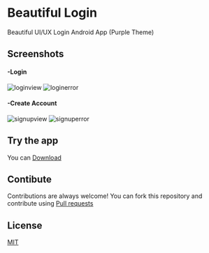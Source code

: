 # Beautiful Login
Beautiful UI/UX Login Android App (Purple Theme)

## Screenshots
#### -Login
![loginview](https://github.com/MerQurex/Beautiful-Login/assets/127438829/9427ba30-f90a-43a9-a1ea-2f74f3d18e94) ![loginerror](https://github.com/MerQurex/Beautiful-Login/assets/127438829/d89f7d8a-4198-4352-8534-ac548a594dcb)

#### -Create Account
![signupview](https://github.com/MerQurex/Beautiful-Login/assets/127438829/e3c27a6d-df5b-47fd-9f37-57ed4110ab9f) ![signuperror](https://github.com/MerQurex/Beautiful-Login/assets/127438829/bb364c9a-3af3-4d9e-a651-c6e409309f64)

## Try the app
You can [Download](https://mega.nz/file/BfdCwbQC#ZKliUr8HiMh1YFAPE21ed0jsZP4wzCIORdrVusrhY9E)

## Contibute 
Contributions are always welcome!
You can fork this repository and contribute using [Pull requests](https://github.com/MerQurex/Beautiful-Login/pulls)

## License
[MIT](https://choosealicense.com/licenses/mit/)



